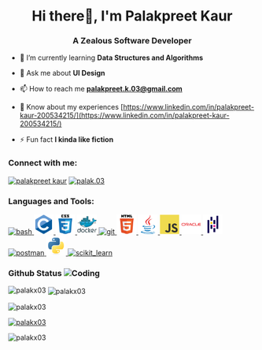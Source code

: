 <h1 align="center">Hi there👋, I'm Palakpreet Kaur</h1>
<h3 align="center">A Zealous Software Developer</h3>





- 🌱 I’m currently learning **Data Structures and Algorithms**

- 💬 Ask me about **UI Design**

- 📫 How to reach me **palakpreet.k.03@gmail.com**

- 📄 Know about my experiences [https://www.linkedin.com/in/palakpreet-kaur-200534215/](https://www.linkedin.com/in/palakpreet-kaur-200534215/)

- ⚡ Fun fact **I kinda like fiction**

<h3 align="left">Connect with me:</h3>
<p align="left">
<a href="https://linkedin.com/in/palakpreet kaur" target="blank"><img align="center" src="https://raw.githubusercontent.com/rahuldkjain/github-profile-readme-generator/master/src/images/icons/Social/linked-in-alt.svg" alt="palakpreet kaur" height="30" width="40" /></a>
<a href="https://instagram.com/palakkaur.03" target="blank"><img align="center" src="https://raw.githubusercontent.com/rahuldkjain/github-profile-readme-generator/master/src/images/icons/Social/instagram.svg" alt="palak.03" height="30" width="40" /></a>
</p>

<h3 align="left">Languages and Tools:</h3>
<p align="left"> <a href="https://www.gnu.org/software/bash/" target="_blank" rel="noreferrer"> <img src="https://www.vectorlogo.zone/logos/gnu_bash/gnu_bash-icon.svg" alt="bash" width="40" height="40"/> </a> <a href="https://www.cprogramming.com/" target="_blank" rel="noreferrer"> <img src="https://raw.githubusercontent.com/devicons/devicon/master/icons/c/c-original.svg" alt="c" width="40" height="40"/> </a> <a href="https://www.w3schools.com/css/" target="_blank" rel="noreferrer"> <img src="https://raw.githubusercontent.com/devicons/devicon/master/icons/css3/css3-original-wordmark.svg" alt="css3" width="40" height="40"/> </a> <a href="https://www.docker.com/" target="_blank" rel="noreferrer"> <img src="https://raw.githubusercontent.com/devicons/devicon/master/icons/docker/docker-original-wordmark.svg" alt="docker" width="40" height="40"/> </a> <a href="https://git-scm.com/" target="_blank" rel="noreferrer"> <img src="https://www.vectorlogo.zone/logos/git-scm/git-scm-icon.svg" alt="git" width="40" height="40"/> </a> <a href="https://www.w3.org/html/" target="_blank" rel="noreferrer"> <img src="https://raw.githubusercontent.com/devicons/devicon/master/icons/html5/html5-original-wordmark.svg" alt="html5" width="40" height="40"/> </a> <a href="https://www.java.com" target="_blank" rel="noreferrer"> <img src="https://raw.githubusercontent.com/devicons/devicon/master/icons/java/java-original.svg" alt="java" width="40" height="40"/> </a> <a href="https://developer.mozilla.org/en-US/docs/Web/JavaScript" target="_blank" rel="noreferrer"> <img src="https://raw.githubusercontent.com/devicons/devicon/master/icons/javascript/javascript-original.svg" alt="javascript" width="40" height="40"/> </a> <a href="https://www.oracle.com/" target="_blank" rel="noreferrer"> <img src="https://raw.githubusercontent.com/devicons/devicon/master/icons/oracle/oracle-original.svg" alt="oracle" width="40" height="40"/> </a> <a href="https://pandas.pydata.org/" target="_blank" rel="noreferrer"> <img src="https://raw.githubusercontent.com/devicons/devicon/2ae2a900d2f041da66e950e4d48052658d850630/icons/pandas/pandas-original.svg" alt="pandas" width="40" height="40"/> </a> <a href="https://postman.com" target="_blank" rel="noreferrer"> <img src="https://www.vectorlogo.zone/logos/getpostman/getpostman-icon.svg" alt="postman" width="40" height="40"/> </a> <a href="https://www.python.org" target="_blank" rel="noreferrer"> <img src="https://raw.githubusercontent.com/devicons/devicon/master/icons/python/python-original.svg" alt="python" width="40" height="40"/> </a> <a href="https://scikit-learn.org/" target="_blank" rel="noreferrer"> <img src="https://upload.wikimedia.org/wikipedia/commons/0/05/Scikit_learn_logo_small.svg" alt="scikit_learn" width="40" height="40"/> </a> </p>
<h3>Github Status <img alt="Coding" width="40" src="https://cdn.dribbble.com/users/1162077/screenshots/3848914/programmer.gif"></h3>
<p><img align="left" src="https://github-readme-stats.vercel.app/api/top-langs?username=palakx03&show_icons=true&locale=en&layout=compact" alt="palakx03" /></p>
<p>&nbsp;<img align="center" src="https://github-readme-stats.vercel.app/api?username=palakx03&show_icons=true&locale=en" alt="palakx03" /></p>

<p><img align="center" src="https://github-readme-streak-stats.herokuapp.com/?user=palakx03&" alt="palakx03" /></p>
<p align="left"> <a href="https://github.com/ryo-ma/github-profile-trophy"><img src="https://github-profile-trophy.vercel.app/?username=palakx03" alt="palakx03" /></a> </p>
<p align="left"> <img src="https://komarev.com/ghpvc/?username=palakx03&label=Profile%20views&color=0e75b6&style=flat" alt="palakx03" /> </p>

